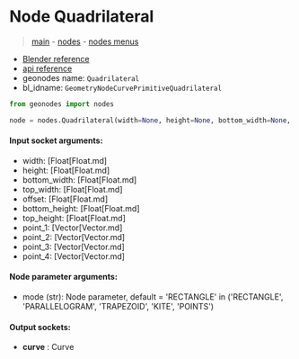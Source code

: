 # Node Quadrilateral

> [main](../structure.md) - [nodes](nodes.md) - [nodes menus](nodes_menus.md)

- [Blender reference](https://docs.blender.org/manual/en/latest/modeling/geometry_nodes/curve_primitives/quadrilateral.html)
- [api reference](https://docs.blender.org/api/current/bpy.types.GeometryNodeCurvePrimitiveQuadrilateral.html)
- geonodes name: `Quadrilateral`
- bl_idname: `GeometryNodeCurvePrimitiveQuadrilateral`

```python
from geonodes import nodes

node = nodes.Quadrilateral(width=None, height=None, bottom_width=None, top_width=None, offset=None, bottom_height=None, top_height=None, point_1=None, point_2=None, point_3=None, point_4=None, mode='RECTANGLE')
```

#### Input socket arguments:

- width: [Float[Float.md]
- height: [Float[Float.md]
- bottom_width: [Float[Float.md]
- top_width: [Float[Float.md]
- offset: [Float[Float.md]
- bottom_height: [Float[Float.md]
- top_height: [Float[Float.md]
- point_1: [Vector[Vector.md]
- point_2: [Vector[Vector.md]
- point_3: [Vector[Vector.md]
- point_4: [Vector[Vector.md]

#### Node parameter arguments:

- mode (str): Node parameter, default = 'RECTANGLE' in ('RECTANGLE', 'PARALLELOGRAM', 'TRAPEZOID', 'KITE', 'POINTS')

#### Output sockets:

- **curve** : Curve

